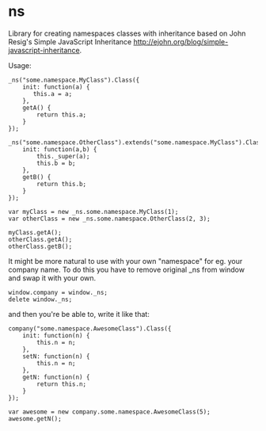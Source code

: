 # ns
Library for creating namespaces classes with inheritance based on John Resig's Simple JavaScript Inheritance http://ejohn.org/blog/simple-javascript-inheritance.

Usage:
```
_ns("some.namespace.MyClass").Class({
    init: function(a) {
       this.a = a;
    },
    getA() {
        return this.a;
    }
});

_ns("some.namespace.OtherClass").extends("some.namespace.MyClass").Class({
    init: function(a,b) {
        this._super(a);
        this.b = b;
    },
    getB() {
        return this.b;
    }
});

var myClass = new _ns.some.namespace.MyClass(1);
var otherClass = new _ns.some.namespace.OtherClass(2, 3);

myClass.getA();
otherClass.getA();
otherClass.getB();
```

It might be more natural to use with your own "namespace" for eg. your company name. To do this you have to remove original _ns from window and swap it with your own.
```
window.company = window._ns;
delete window._ns;
````

and then you're be able to, write it like that:
```
company("some.namespace.AwesomeClass").Class({
    init: function(n) {
        this.n = n;
    },
    setN: function(n) {
        this.n = n;
    },
    getN: function(n) {
        return this.n;
    }
});

var awesome = new company.some.namespace.AwesomeClass(5);
awesome.getN();
